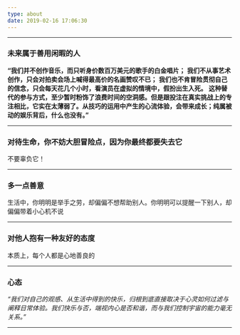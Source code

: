 ```yaml
---
type: about
date: 2019-02-16 17:06:30
---
```


---

### 未来属于善用闲暇的人
**“我们并不创作音乐，而只听身价数百万美元的歌手的白金唱片；**
**我们不从事艺术创作，只会对拍卖会场上喊得最高价的名画赞叹不已；**
**我们也不肯冒险贯彻自己的信念，只会每天花几个小时，看演员在虚拟的情境中，假扮出生入死。**
**这种替代的参与方式，至少暂时粉饰了浪费时间的空洞感。但是跟投注在真实挑战上的专注相比，它实在太薄弱了。从技巧的运用中产生的心流体验，会带来成长；纯属被动的娱乐背后，什么也没有。”**

---

### 对待生命，你不妨大胆冒险点，因为你最终都要失去它
不要辜负它！

---

### 多一点善意
生活中，你明明是举手之劳，却偏偏不想帮助别人。你明明可以提醒一下别人，却偏偏带着小心机不说

---

### 对他人抱有一种友好的态度
本质上，每个人都是心地善良的

---

### 心态
*“我们对自己的观感、从生活中得到的快乐，归根到底直接取决于心灵如何过滤与阐释日常体验。我们快乐与否，端视内心是否和谐，而与我们控制宇宙的能力毫无关系。”*

---
